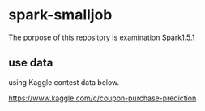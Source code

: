 # spark-smalljob

The porpose of this repository is examination Spark1.5.1 

## use data

using Kaggle contest data below.

https://www.kaggle.com/c/coupon-purchase-prediction
